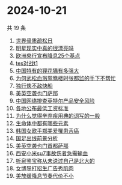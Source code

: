 # 2024-10-21

共 19 条

<!-- BEGIN ZHIHUSEARCH -->
<!-- 最后更新时间 Mon Oct 21 2024 16:13:38 GMT+0800 (China Standard Time) -->
1. [世界骨质疏松日](https://www.zhihu.com/search?q=世界骨质疏松日)
1. [明星现实中真的很漂亮吗](https://www.zhihu.com/search?q=明星现实中真的很漂亮吗)
1. [欧洲央行宣布降息25个基点](https://www.zhihu.com/search?q=欧洲央行宣布降息25个基点)
1. [tes对战t1](https://www.zhihu.com/search?q=tes对战t1)
1. [中国特有的狸花猫有多强大](https://www.zhihu.com/search?q=中国特有的狸花猫有多强大)
1. [为何武松血溅鸳鸯楼时张都监的手下不帮忙](https://www.zhihu.com/search?q=为何武松血溅鸳鸯楼时张都监的手下不帮忙)
1. [独行侠不敌快船](https://www.zhihu.com/search?q=独行侠不敌快船)
1. [美英空袭也门萨那](https://www.zhihu.com/search?q=美英空袭也门萨那)
1. [中国网络排查英特尔产品安全风险](https://www.zhihu.com/search?q=中国网络排查英特尔产品安全风险)
1. [各地公布最低工资标准](https://www.zhihu.com/search?q=各地公布最低工资标准)
1. [为什么觉得辛弃疾用典的词写的一般](https://www.zhihu.com/search?q=为什么觉得辛弃疾用典的词写的一般)
1. [生命体中都有哪些元素](https://www.zhihu.com/search?q=生命体中都有哪些元素)
1. [韩国女歌手郑美爱罹患舌癌](https://www.zhihu.com/search?q=韩国女歌手郑美爱罹患舌癌)
1. [国足出线前景分析](https://www.zhihu.com/search?q=国足出线前景分析)
1. [美英空袭也门首都萨那](https://www.zhihu.com/search?q=美英空袭也门首都萨那)
1. [西安小米su7事故伤者急需输血](https://www.zhihu.com/search?q=西安小米su7事故伤者急需输血)
1. [听泉鉴宝称从未说过自己是北大的](https://www.zhihu.com/search?q=听泉鉴宝称从未说过自己是北大的)
1. [女博导打招生广告秀肌肉](https://www.zhihu.com/search?q=女博导打招生广告秀肌肉)
1. [美放缓降息节奏代价不小](https://www.zhihu.com/search?q=美放缓降息节奏代价不小)
<!-- END ZHIHUSEARCH -->
